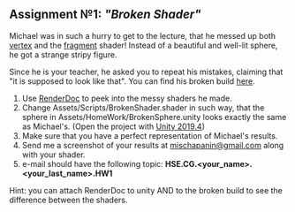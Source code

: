 ## Assignment №1: _"Broken Shader"_
Michael was in such a hurry to get to the lecture, that he messed up both [vertex](https://www.khronos.org/opengl/wiki/Vertex_Shader) and the [fragment](https://www.khronos.org/opengl/wiki/Fragment_Shader) shader!
Instead of a beautiful and well-lit sphere, he got a strange stripy figure.

Since he is your teacher, he asked you to repeat his mistakes, claiming that "it is supposed to look like that". You can find his broken build [here](https://drive.google.com/drive/folders/1wSG1u3oygeQU3NagQRrphPzivOrMqOnP).
1) Use [RenderDoc](https://renderdoc.org) to peek into the messy shaders he made. 
2) Change Assets/Scripts/BrokenShader.shader in such way, that the sphere in Assets/HomeWork/BrokenSphere.unity looks exactly the same as Michael's. (Open the project with [Unity 2019.4](https://unity3d.com/ru/get-unity/download/archive))
3) Make sure that you have a perfect representation of Michael's results.
4) Send me a screenshot of your results at <mischapanin@gmail.com> along with your shader. 
5) e-mail should have the following topic: __HSE.CG.<your_name>.<your_last_name>.HW1__

Hint: you can attach RenderDoc to unity AND to the broken build to see the difference between the shaders.

